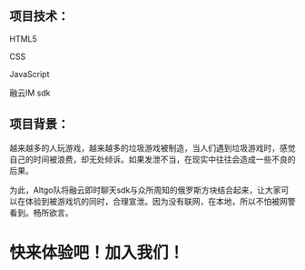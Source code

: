 ## 项目技术：

HTML5

CSS

JavaScript

融云IM sdk

## 项目背景：

越来越多的人玩游戏，越来越多的垃圾游戏被制造，当人们遇到垃圾游戏时，感觉自己的时间被浪费，却无处倾诉。如果发泄不当，在现实中往往会造成一些不良的后果。

为此，Altgo队将融云即时聊天sdk与众所周知的俄罗斯方块结合起来，让大家可以在体验到被游戏坑的同时，合理宣泄。因为没有联网，在本地，所以不怕被网警看到。畅所欲言。

# 快来体验吧！加入我们！